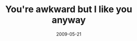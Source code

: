 ---
layout: base.njk
title : 'You&#39;re awkward but I like you anyway' 
view_title : 'You&#39;re awkward but I like you anyway' 
year : '2009' 
date : '2009-05-21' 
img_file : '/drawing/youreawkwardbutilikeyouanyways.png' 
html_file : 'youreawkwardbutilikeyouanyways' 
next_html : 'sheloveshimmorethananybody.html' 
year_order : '163' 
permalink : "title/{{html_file}}.html"
---